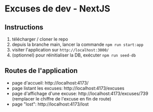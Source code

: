 # Excuses de dev - NextJS

## Instructions

1. télécharger / cloner le repo
2. depuis la branche main, lancer la commande `npm run start:app`
3. visiter l'application sur `http://localhost:3000/`
4. (optionnel) pour réinitialiser la DB, exécuter `npm run seed-db`

## Routes de l'application

- page d'accueil: http://localhost:4173/
- page listant les excuses: http://localhost:4173/excuses
- page d'affichage d'une excuse: http://localhost:4173/excuses/739 (remplacer le chiffre de l'excuse en fin de route)
- page "lost": http://localhost:4173/lost
